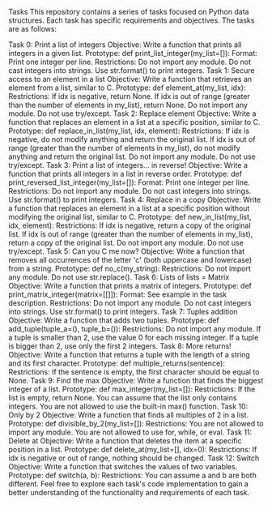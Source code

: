 Tasks
This repository contains a series of tasks focused on Python data structures. Each task has specific requirements and objectives. The tasks are as follows:

Task 0: Print a list of integers
Objective: Write a function that prints all integers in a given list.
Prototype: def print_list_integer(my_list=[]):
Format: Print one integer per line.
Restrictions:
Do not import any module.
Do not cast integers into strings.
Use str.format() to print integers.
Task 1: Secure access to an element in a list
Objective: Write a function that retrieves an element from a list, similar to C.
Prototype: def element_at(my_list, idx):
Restrictions:
If idx is negative, return None.
If idx is out of range (greater than the number of elements in my_list), return None.
Do not import any module.
Do not use try/except.
Task 2: Replace element
Objective: Write a function that replaces an element in a list at a specific position, similar to C.
Prototype: def replace_in_list(my_list, idx, element):
Restrictions:
If idx is negative, do not modify anything and return the original list.
If idx is out of range (greater than the number of elements in my_list), do not modify anything and return the original list.
Do not import any module.
Do not use try/except.
Task 3: Print a list of integers... in reverse!
Objective: Write a function that prints all integers in a list in reverse order.
Prototype: def print_reversed_list_integer(my_list=[]):
Format: Print one integer per line.
Restrictions:
Do not import any module.
Do not cast integers into strings.
Use str.format() to print integers.
Task 4: Replace in a copy
Objective: Write a function that replaces an element in a list at a specific position without modifying the original list, similar to C.
Prototype: def new_in_list(my_list, idx, element):
Restrictions:
If idx is negative, return a copy of the original list.
If idx is out of range (greater than the number of elements in my_list), return a copy of the original list.
Do not import any module.
Do not use try/except.
Task 5: Can you C me now?
Objective: Write a function that removes all occurrences of the letter 'c' (both uppercase and lowercase) from a string.
Prototype: def no_c(my_string):
Restrictions:
Do not import any module.
Do not use str.replace().
Task 6: Lists of lists = Matrix
Objective: Write a function that prints a matrix of integers.
Prototype: def print_matrix_integer(matrix=[[]]):
Format: See example in the task description.
Restrictions:
Do not import any module.
Do not cast integers into strings.
Use str.format() to print integers.
Task 7: Tuples addition
Objective: Write a function that adds two tuples.
Prototype: def add_tuple(tuple_a=(), tuple_b=()):
Restrictions:
Do not import any module.
If a tuple is smaller than 2, use the value 0 for each missing integer.
If a tuple is bigger than 2, use only the first 2 integers.
Task 8: More returns!
Objective: Write a function that returns a tuple with the length of a string and its first character.
Prototype: def multiple_returns(sentence):
Restrictions:
If the sentence is empty, the first character should be equal to None.
Task 9: Find the max
Objective: Write a function that finds the biggest integer of a list.
Prototype: def max_integer(my_list=[]):
Restrictions:
If the list is empty, return None.
You can assume that the list only contains integers.
You are not allowed to use the built-in max() function.
Task 10: Only by 2
Objective: Write a function that finds all multiples of 2 in a list.
Prototype: def divisible_by_2(my_list=[]):
Restrictions:
You are not allowed to import any module.
You are not allowed to use for, while, or eval.
Task 11: Delete at
Objective: Write a function that deletes the item at a specific position in a list.
Prototype: def delete_at(my_list=[], idx=0):
Restrictions:
If idx is negative or out of range, nothing should be changed.
Task 12: Switch
Objective: Write a function that switches the values of two variables.
Prototype: def switch(a, b):
Restrictions:
You can assume a and b are both different.
Feel free to explore each task's code implementation to gain a better understanding of the functionality and requirements of each task.





